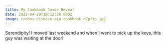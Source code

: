 ```yaml
---
title: My Cookbook Cover Reveal
date: 2022-04-29T18:12:28.000Z
image: crohns-disease-aip-cookbook_d2pfzp.jpg
---
```


Serendipity! I moved last weekend and when I went to pick up the keys, this guy was waiting at the door!